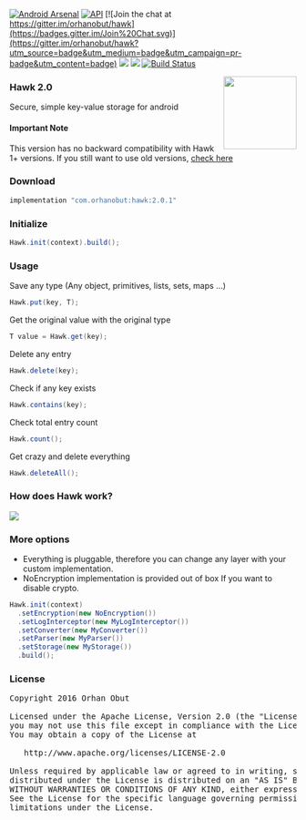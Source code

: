 [![Android Arsenal](https://img.shields.io/badge/Android%20Arsenal-Hawk-brightgreen.svg?style=flat)](https://android-arsenal.com/details/1/1568)      [![API](https://img.shields.io/badge/API-10%2B-brightgreen.svg?style=flat)](https://android-arsenal.com/api?level=10)   [![Join the chat at https://gitter.im/orhanobut/hawk](https://badges.gitter.im/Join%20Chat.svg)](https://gitter.im/orhanobut/hawk?utm_source=badge&utm_medium=badge&utm_campaign=pr-badge&utm_content=badge)  [![](https://img.shields.io/badge/AndroidWeekly-%23141-blue.svg)](http://androidweekly.net/issues/issue-141) <a href="http://www.methodscount.com/?lib=com.orhanobut%3Ahawk%3A2.0.0%2B"><img src="https://img.shields.io/badge/Methods and size-core: 188 | deps: 1242 | 21 KB-e91e63.svg"/></a> [![Build Status](https://travis-ci.org/orhanobut/hawk.svg?branch=master)](https://travis-ci.org/orhanobut/hawk)

<img align='right' src='https://github.com/orhanobut/hawk/blob/master/art/hawk-logo.png' width='128' height='128'/>

### Hawk 2.0
Secure, simple key-value storage for android

#### Important Note
This version has no backward compatibility with Hawk 1+ versions. If you still want to use old versions, [check here](https://github.com/orhanobut/hawk/tree/hawk1)

### Download
```groovy
implementation "com.orhanobut:hawk:2.0.1"
```

### Initialize
```java
Hawk.init(context).build();
```
### Usage
Save any type (Any object, primitives, lists, sets, maps ...)
```java
Hawk.put(key, T);
```
Get the original value with the original type
```java
T value = Hawk.get(key);
```
Delete any entry
```java
Hawk.delete(key);
```
Check if any key exists
```java
Hawk.contains(key);
```
Check total entry count
```java
Hawk.count();
```
Get crazy and delete everything
```java
Hawk.deleteAll();
```

### How does Hawk work?

<img src='https://github.com/orhanobut/hawk/blob/master/art/how-hawk-works.png'/>

### More options
- Everything is pluggable, therefore you can change any layer with your custom implementation.
- NoEncryption implementation is provided out of box If you want to disable crypto.
```java
Hawk.init(context)
  .setEncryption(new NoEncryption())
  .setLogInterceptor(new MyLogInterceptor())
  .setConverter(new MyConverter())
  .setParser(new MyParser())
  .setStorage(new MyStorage())
  .build();
```

### License
<pre>
Copyright 2016 Orhan Obut

Licensed under the Apache License, Version 2.0 (the "License");
you may not use this file except in compliance with the License.
You may obtain a copy of the License at

   http://www.apache.org/licenses/LICENSE-2.0

Unless required by applicable law or agreed to in writing, software
distributed under the License is distributed on an "AS IS" BASIS,
WITHOUT WARRANTIES OR CONDITIONS OF ANY KIND, either express or implied.
See the License for the specific language governing permissions and
limitations under the License.
</pre>



